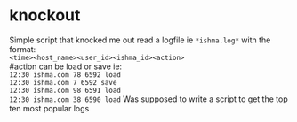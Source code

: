 # knockout
Simple script that knocked me out
read a logfile ie `*ishma.log*`
with the format:  
`<time><host_name><user_id><ishma_id><action>`  
#action can be load or save
ie:  
  `12:30 ishma.com 78 6592 load`  
  `12:30 ishma.com 7 6592 save`  
  `12:30 ishma.com 98 6591 load`  
  `12:30 ishma.com 38 6590 load`
Was supposed to write a script to get the top ten most popular logs
